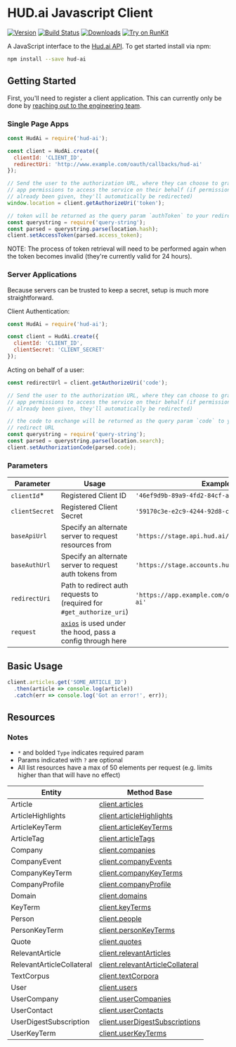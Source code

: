 # HUD.ai Javascript Client

[![Version][npm-version-badge]][npm-version-link]
[![Build Status][build-status-badge]][build-status-link]
[![Downloads][downloads-badge]][downloads-link]
[![Try on RunKit][runkit-badge]][runkit-link]

A JavaScript interface to the [Hud.ai API][hud-ai-docs-link]. To get started
install via npm:

```bash
npm install --save hud-ai
```

## Getting Started

First, you'll need to register a client application. This can currently only be
done by [reaching out to the engineering team](mailto:engineering@hud.ai).

### Single Page Apps

```js
const HudAi = require('hud-ai');

const client = HudAi.create({
  clientId: 'CLIENT_ID',
  redirectUri: 'http://www.example.com/oauth/callbacks/hud-ai'
});

// Send the user to the authorization URL, where they can choose to grant your
// app permissions to access the service on their behalf (if permission has
// already been given, they'll automatically be redirected)
window.location = client.getAuthorizeUri('token');

// token will be returned as the query param `authToken` to your redirect URL
const querystring = require('query-string');
const parsed = querystring.parse(location.hash);
client.setAccessToken(parsed.access_token);
```

NOTE: The process of token retrieval will need to be performed again when the
token becomes invalid (they're currently valid for 24 hours).

### Server Applications

Because servers can be trusted to keep a secret, setup is much more
straightforward.

Client Authentication:

```js
const HudAi = require('hud-ai');

const client = HudAi.create({
  clientId: 'CLIENT_ID',
  clientSecret: 'CLIENT_SECRET'
});
```

Acting on behalf of a user:

```js
const redirectUrl = client.getAuthorizeUri('code');

// Send the user to the authorization URL, where they can choose to grant your
// app permissions to access the service on their behalf (if permission has
// already been given, they'll automatically be redirected)

// the code to exchange will be returned as the query param `code` to your
// redirect URL
const querystring = require('query-string');
const parsed = querystring.parse(location.search);
client.setAuthorizationCode(parsed.code);
```

### Parameters

| Parameter | Usage | Example |
|-----------|-------|---------|
| `clientId`*    | Registered Client ID | `'46ef9d9b-89a9-4fd2-84cf-af6de31f2618'` |
| `clientSecret` | Registered Client Secret | `'59170c3e-e2c9-4244-92d8-c3595d4af325'` |
| `baseApiUrl`   | Specify an alternate server to request resources from | `'https://stage.api.hud.ai/v1'` |
| `baseAuthUrl`  | Specify an alternate server to request auth tokens from | `'https://stage.accounts.hud.ai'` |
| `redirectUri`  | Path to redirect auth requests to (required for `#get_authorize_uri`) | `'https://app.example.com/oauth/callbacks/hud-ai'` |
| `request`      | [`axios`][axios-project-link] is used under the hood, pass a config through here | |

## Basic Usage

```js
client.articles.get('SOME_ARTICLE_ID')
  .then(article => console.log(article))
  .catch(err => console.log('Got an error!', err));
```

## Resources

### Notes

* `*` and bolded `Type` indicates required param
* Params indicated with `?` are optional
* All list resources have a max of 50 elements per request (e.g. limits higher than that will have no effect)

| Entity | Method Base |
|--------|-------------|
| Article | [client.articles](docs/Article.md) |
| ArticleHighlights | [client.articleHighlights](docs/ArticleHighlights.d') |
| ArticleKeyTerm | [client.articleKeyTerms](docs/ArticleKeyTerm.md) |
| ArticleTag | [client.articleTags](docs/ArticleTag.md) |
| Company | [client.companies](docs/Company.md) |
| CompanyEvent | [client.companyEvents](docs/CompanyEvent.md) |
| CompanyKeyTerm | [client.companyKeyTerms](docs/CompanyKeyTerm.md) |
| CompanyProfile | [client.companyProfile](docs/CompanyProfile.md) |
| Domain | [client.domains](docs/Domain.md) |
| KeyTerm | [client.keyTerms](docs/KeyTerm.md) |
| Person | [client.people](docs/Person.md) |
| PersonKeyTerm | [client.personKeyTerms](docs/PersonKeyTerm.md) |
| Quote | [client.quotes](docs/Quote.md) |
| RelevantArticle | [client.relevantArticles](docs/RelevantArticle.md) |
| RelevantArticleCollateral | [client.relevantArticleCollateral](docs/RelevantArticleCollateral.md) |
| TextCorpus | [client.textCorpora](docs/TextCorpus.md) |
| User | [client.users](docs/User.md) |
| UserCompany | [client.userCompanies](docs/UserCompany.md) |
| UserContact | [client.userContacts](docs/UserContact.md) |
| UserDigestSubscription | [client.userDigestSubscriptions](docs/UserDigestSubscription.md) |
| UserKeyTerm | [client.userKeyTerms](docs/UserKeyTerm.md) |

[npm-version-badge]: https://img.shields.io/npm/v/hud-ai.svg
[npm-version-link]: https://www.npmjs.org/package/hud-ai
[build-status-badge]: https://travis-ci.org/FoundryAI/hud-ai-js.svg?branch=master
[build-status-link]: https://travis-ci.org/FoundryAI/hud-ai-js
[downloads-badge]: https://img.shields.io/npm/dm/hud-ai.svg
[downloads-link]: https://www.npmjs.com/package/hud-ai
[runkit-badge]: https://badge.runkitcdn.com/hud-ai.svg
[runkit-link]: https://runkit.com/npm/hud-ai-node

[axios-project-link]: https://github.com/mzabriskie/axios#request-config
[hud-ai-docs-link]: https://docs.hud.ai
[project-config-link]: https://github.com/FoundryAI/hud-ai-node/blob/master/lib/util/ClientConfigFactory.ts#L16
